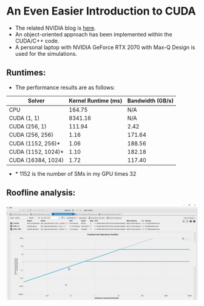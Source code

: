 # An Even Easier Introduction to CUDA
- The related NVIDIA blog is [here](https://developer.nvidia.com/blog/even-easier-introduction-cuda/).
- An object-oriented approach has been implemented within the CUDA/C++ code.
- A personal laptop with NVIDIA GeForce RTX 2070 with Max-Q Design is used for the simulations.

## Runtimes:
- The performance results are as follows:

| Solver | Kernel Runtime (ms) | Bandwidth (GB/s) |
| --- | --- | --- |
| CPU | 164.75 | N/A 
| CUDA (1, 1) | 8341.16 | N/A
| CUDA (256, 1) | 111.94 | 2.42
| CUDA (256, 256) | 1.16 | 171.64
| CUDA (1152, 256)* | 1.06 | 188.56 
| CUDA (1152, 1024)* | 1.10 | 182.18
| CUDA (16384, 1024) | 1.72 | 117.40

* \* 1152 is the number of SMs in my GPU times 32

## Roofline analysis:

<img src="images/Roofline.png" alt="Roofline" width="600"/>
